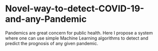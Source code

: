 # Novel-way-to-detect-COVID-19-and-any-Pandemic
Pandemics are great concern for public health. Here I propose a system where one can use simple Machine Learning algorithms to detect and predict the prognosis of any given pandemic. 
